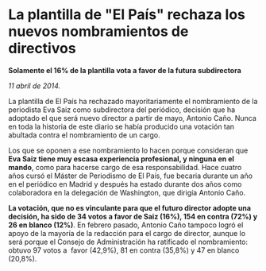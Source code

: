 # La plantilla de "El País" rechaza los nuevos nombramientos de directivos

**Solamente el 16% de la plantilla vota a favor de la futura subdirectora**

*11 abril de 2014.*

La plantilla de El País ha rechazado mayoritariamente el nombramiento de la periodista Eva Saiz como subdirectora del periódico, decisión que ha adoptado el que será nuevo director a partir de mayo, Antonio Caño. Nunca en toda la historia de este diario se había producido una votación tan abultada contra el nombramiento de un cargo.

Los que se oponen a ese nombramiento lo hacen porque consideran que **Eva Saiz tiene muy escasa experiencia profesional, y ninguna en el mando**, como para hacerse cargo de esa responsabilidad. Hace cuatro años cursó el Máster de Periodismo de El País, fue becaria durante un año en el periódico en Madrid y después ha estado durante dos años como colaboradora en la delegación de Washington, que dirigía Antonio Caño.

**La votación, que no es vinculante para que el futuro director adopte una decisión, ha sido de 34 votos a favor de Saiz (16%), 154 en contra (72%) y 26 en blanco (12%)**. En febrero pasado, Antonio Caño tampoco logró el apoyo de la mayoría de la redacción para el cargo de director, aunque lo será porque el Consejo de Administración ha ratificado el nombramiento: obtuvo 97 votos a  favor (42,9%), 81 en contra (35,8%) y 47 en blanco (20,8%).
